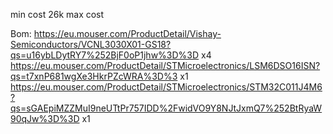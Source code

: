min cost 26k
max cost 


Bom: 
https://eu.mouser.com/ProductDetail/Vishay-Semiconductors/VCNL3030X01-GS18?qs=u16ybLDytRY7%252BjF0oP1jhw%3D%3D x4
https://eu.mouser.com/ProductDetail/STMicroelectronics/LSM6DSO16ISN?qs=t7xnP681wgXe3HkrPZcWRA%3D%3 x1
https://eu.mouser.com/ProductDetail/STMicroelectronics/STM32C011J4M6?qs=sGAEpiMZZMuI9neUTtPr757IDD%2FwidVO9Y8NJtJxmQ7%252BtRyaW90qJw%3D%3D x1